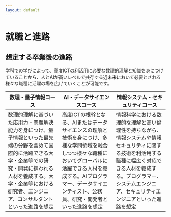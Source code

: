 ```yaml
---
layout: default
---
```


# 就職と進路

## 想定する卒業後の進路

学科での学びによって、高度ICTの利活用に必要な数理的理解と知識を身につけていることから、人とAIが高いレベルで共存する近未来において必要とされる様々な職種に活躍の場を広げていくことが可能です。

|数理・量子情報コース|AI・データサイエンスコース|情報システム・セキュリティコース|
|---|---|---|
|数理的理解に基づいた応用力・問題解決能力を身につけ、量子情報といった最先端の分野を含めて国際的に活躍できる大学・企業等での研究・開発に携われる人材を養成する。大学・企業等における研究者、エンジニア、コンサルタントといった進路を想定|高度ICTの根幹となる、AIまたはデータサイエンスの理解と技術を身につけ、多様な学問領域を融合しつつ様々な職種においてグローバルに活躍できる人材を養成する。AIプログラマー、データサイエンティスト、公務員、研究・開発者といった進路を想定|情報科学における数理的な理解と高い倫理性を持ちながら、情報システムや情報セキュリティに関する技術を利活用する職種に幅広く対応できる人材を養成する。プログラマー、システムエンジニア、セキュリティエンジニアといった進路を想定|


